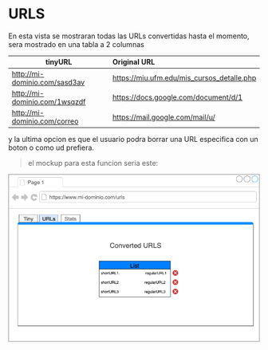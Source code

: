 
# URLS
En esta vista se mostraran todas las URLs convertidas hasta el momento, sera mostrado en una tabla a 2 columnas

| tinyURL                       	|                Original URL                	|
|-------------------------------	|:------------------------------------------|
| http://mi-dominio.com/sasd3av 	| https://miu.ufm.edu/mis_cursos_detalle.php 	|
| http://mi-dominio.com/1wsqzdf 	| https://docs.google.com/document/d/1       	|
| http://mi-dominio.com/correo  	| https://mail.google.com/mail/u/            	|

y la ultima opcion es que el usuario podra borrar una URL especifica con un boton o como ud prefiera.

>el mockup para esta funcion seria este:

![1](img/urls.png)
